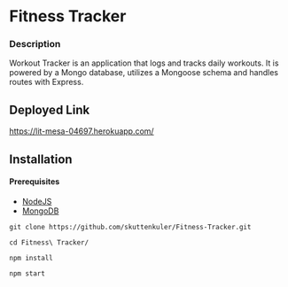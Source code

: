 # Fitness Tracker



### Description

Workout Tracker is an application that logs and tracks daily workouts. It is powered by a Mongo database, utilizes a Mongoose schema and handles routes with Express.

## Deployed Link

https://lit-mesa-04697.herokuapp.com/

## Installation

#### Prerequisites

- [NodeJS](https://nodejs.org/)
- [MongoDB](https://mongodb.com/)

```
git clone https://github.com/skuttenkuler/Fitness-Tracker.git

cd Fitness\ Tracker/

npm install

npm start
```